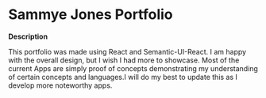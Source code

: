 # Sammye Jones Portfolio

**Description**

This portfolio was made using React and Semantic-UI-React. I am happy with the overall design, but I wish I had more to showcase. Most of the current Apps are simply proof of concepts demonstrating my understanding of certain concepts and languages.I will do my best to update this as I develop more noteworthy apps.